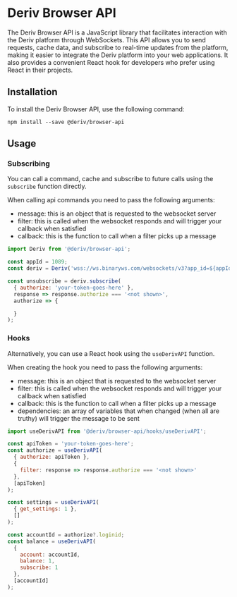 # Deriv Browser API

The Deriv Browser API is a JavaScript library that facilitates interaction with the Deriv platform through WebSockets. This API allows you to send requests, cache data, and subscribe to real-time updates from the platform, making it easier to integrate the Deriv platform into your web applications. It also provides a convenient React hook for developers who prefer using React in their projects.

## Installation

To install the Deriv Browser API, use the following command:

```
npm install --save @deriv/browser-api
```

## Usage

### Subscribing
You can call a command, cache and subscribe to future calls using the `subscribe` function directly.

When calling api commands you need to pass the following arguments:

- message: this is an object that is requested to the websocket server
- filter: this is called when the websocket responds and will trigger your callback when satisfied
- callback: this is the function to call when a filter picks up a message

```javascript
import Deriv from '@deriv/browser-api';

const appId = 1089;
const deriv = Deriv('wss://ws.binaryws.com/websockets/v3?app_id=${appId}');

const unsubscribe = deriv.subscribe(
  { authorize: 'your-token-goes-here' },
  response => response.authorize === '<not shown>',
  authorize => {

  }
);
```

### Hooks
Alternatively, you can use a React hook using the `useDerivAPI` function.

When creating the hook you need to pass the following arguments:

- message: this is an object that is requested to the websocket server
- filter: this is called when the websocket responds and will trigger your callback when satisfied
- callback: this is the function to call when a filter picks up a message
- dependencies: an array of variables that when changed (when all are truthy) will trigger the message to be sent

```javascript
import useDerivAPI from '@deriv/browser-api/hooks/useDerivAPI';

const apiToken = 'your-token-goes-here';
const authorize = useDerivAPI(
  { authorize: apiToken },
  {
    filter: response => response.authorize === '<not shown>'
  },
  [apiToken]
);

const settings = useDerivAPI(
  { get_settings: 1 },
  []
);

const accountId = authorize?.loginid;
const balance = useDerivAPI(
  {
    account: accountId,
    balance: 1,
    subscribe: 1
  },
  [accountId]
);
```

